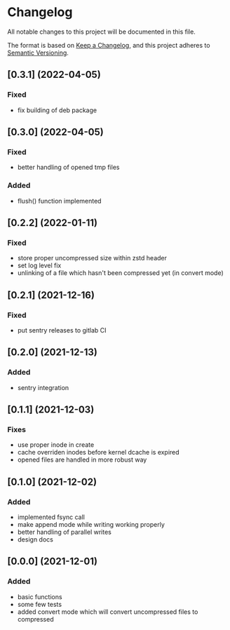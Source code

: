 
# Changelog
All notable changes to this project will be documented in this file.

The format is based on [Keep a Changelog](https://keepachangelog.com/en/1.0.0/),
and this project adheres to [Semantic Versioning](https://semver.org/spec/v2.0.0.html).


## [0.3.1] (2022-04-05)

### Fixed
* fix building of deb package



## [0.3.0] (2022-04-05)

### Fixed
* better handling of opened tmp files

### Added
* flush() function implemented


## [0.2.2] (2022-01-11)

### Fixed
* store proper uncompressed size within zstd header
* set log level fix
* unlinking of a file which hasn't been compressed yet (in convert mode)


## [0.2.1] (2021-12-16)

### Fixed
* put sentry releases to gitlab CI


## [0.2.0] (2021-12-13)

### Added
* sentry integration


## [0.1.1] (2021-12-03)

### Fixes
* use proper inode in create
* cache overriden inodes before kernel dcache is expired
* opened files are handled in more robust way


## [0.1.0] (2021-12-02)

### Added
* implemented fsync call
* make append mode while writing working properly
* better handling of parallel writes
* design docs


## [0.0.0] (2021-12-01)

### Added
* basic functions
* some few tests
* added convert mode which will convert uncompressed files to compressed
